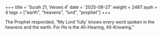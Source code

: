 +++
title = 'Surah 21, Verses 4'
date = '2025-08-27'
weight = 2487
ayah = 4
tags = ["earth", "heavens", "lord", "prophet"]
+++

The Prophet responded, “My Lord ˹fully˺ knows every word spoken in the heavens and the earth. For He is the All-Hearing, All-Knowing.”